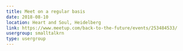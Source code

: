 ```yaml
---
title: Meet on a regular basis
date: 2018-08-10
location: Heart and Soul, Heidelberg
link: https://www.meetup.com/back-to-the-future/events/253484533/
usergroup: smalltalkrn
type: usergroup
---
```

